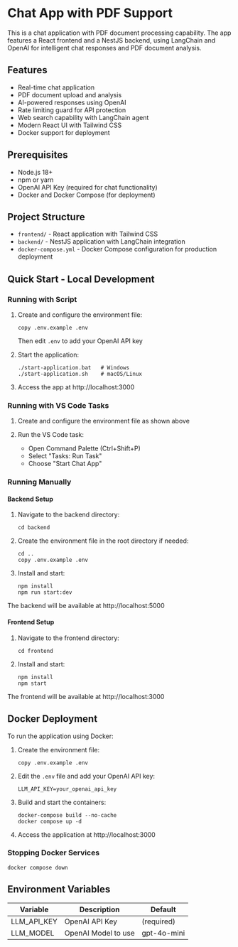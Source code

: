 # Chat App with PDF Support

This is a chat application with PDF document processing capability. The app features a React frontend and a NestJS backend, using LangChain and OpenAI for intelligent chat responses and PDF document analysis.

## Features

- Real-time chat application
- PDF document upload and analysis
- AI-powered responses using OpenAI
- Rate limiting guard for API protection
- Web search capability with LangChain agent
- Modern React UI with Tailwind CSS
- Docker support for deployment

## Prerequisites

- Node.js 18+ 
- npm or yarn
- OpenAI API Key (required for chat functionality)
- Docker and Docker Compose (for deployment)

## Project Structure

- `frontend/` - React application with Tailwind CSS
- `backend/` - NestJS application with LangChain integration
- `docker-compose.yml` - Docker Compose configuration for production deployment

## Quick Start - Local Development

### Running with Script

1. Create and configure the environment file:
   ```
   copy .env.example .env
   ```
   Then edit `.env` to add your OpenAI API key

2. Start the application:
   ```
   ./start-application.bat   # Windows
   ./start-application.sh    # macOS/Linux
   ```

3. Access the app at http://localhost:3000

### Running with VS Code Tasks

1. Create and configure the environment file as shown above

2. Run the VS Code task:
   - Open Command Palette (Ctrl+Shift+P)
   - Select "Tasks: Run Task" 
   - Choose "Start Chat App"

### Running Manually

#### Backend Setup

1. Navigate to the backend directory:
   ```
   cd backend
   ```

2. Create the environment file in the root directory if needed:
   ```
   cd ..
   copy .env.example .env
   ```

3. Install and start:
   ```
   npm install
   npm run start:dev
   ```

The backend will be available at http://localhost:5000

#### Frontend Setup

1. Navigate to the frontend directory:
   ```
   cd frontend
   ```

2. Install and start:
   ```
   npm install
   npm start
   ```

The frontend will be available at http://localhost:3000

## Docker Deployment

To run the application using Docker:

1. Create the environment file:
   ```
   copy .env.example .env
   ```

2. Edit the `.env` file and add your OpenAI API key:
   ```
   LLM_API_KEY=your_openai_api_key
   ```

3. Build and start the containers:
   ```
   docker-compose build --no-cache
   docker compose up -d
   ```

4. Access the application at http://localhost:3000

### Stopping Docker Services

```
docker compose down
```

## Environment Variables

| Variable | Description | Default |
|----------|-------------|---------|
| LLM_API_KEY | OpenAI API Key | (required) |
| LLM_MODEL | OpenAI Model to use | gpt-4o-mini |
